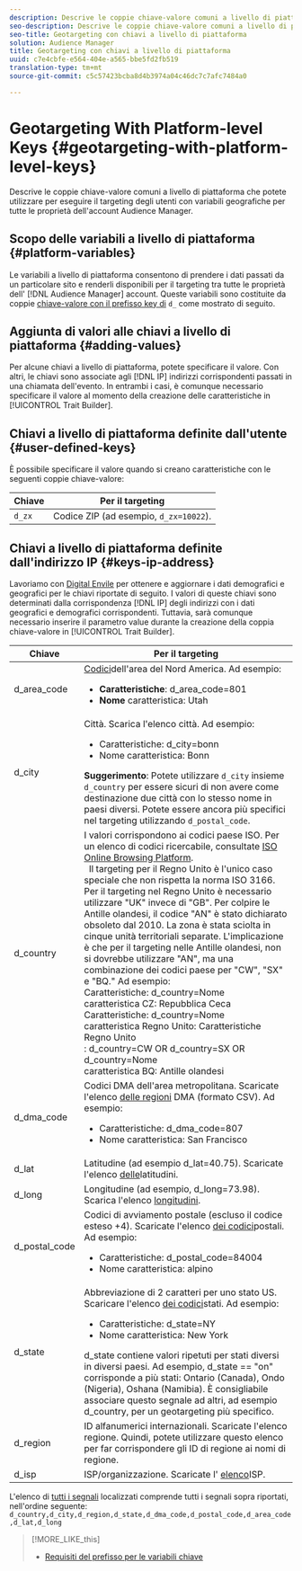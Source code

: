 ```yaml
---
description: Descrive le coppie chiave-valore comuni a livello di piattaforma che potete utilizzare per eseguire il targeting degli utenti con variabili geografiche per tutte le proprietà dell'account Audience Manager.
seo-description: Descrive le coppie chiave-valore comuni a livello di piattaforma che potete utilizzare per eseguire il targeting degli utenti con variabili geografiche per tutte le proprietà dell'account Audience Manager.
seo-title: Geotargeting con chiavi a livello di piattaforma
solution: Audience Manager
title: Geotargeting con chiavi a livello di piattaforma
uuid: c7e4cbfe-e564-404e-a565-bbe5fd2fb519
translation-type: tm+mt
source-git-commit: c5c57423bcba8d4b3974a04c46dc7c7afc7484a0

---
```



# Geotargeting With Platform-level Keys {#geotargeting-with-platform-level-keys}

Descrive le coppie chiave-valore comuni a livello di piattaforma che potete utilizzare per eseguire il targeting degli utenti con variabili geografiche per tutte le proprietà dell'account Audience Manager.

<!-- c_tb_platform_vars.xml -->

## Scopo delle variabili a livello di piattaforma {#platform-variables}

Le variabili a livello di piattaforma consentono di prendere i dati passati da un particolare sito e renderli disponibili per il targeting tra tutte le proprietà dell' [!DNL Audience Manager] account. Queste variabili sono costituite da coppie [chiave-valore con il prefisso key di](../../reference/key-value-pairs-explained.md) `d_` come mostrato di seguito.

## Aggiunta di valori alle chiavi a livello di piattaforma {#adding-values}

Per alcune chiavi a livello di piattaforma, potete specificare il valore. Con altri, le chiavi sono associate agli [!DNL IP] indirizzi corrispondenti passati in una chiamata dell'evento. In entrambi i casi, è comunque necessario specificare il valore al momento della creazione delle caratteristiche in [!UICONTROL Trait Builder].

## Chiavi a livello di piattaforma definite dall'utente {#user-defined-keys}

È possibile specificare il valore quando si creano caratteristiche con le seguenti coppie chiave-valore:

| Chiave | Per il targeting |
|---|---|
| `d_zx` | Codice ZIP (ad esempio, `d_zx=10022`). |

## Chiavi a livello di piattaforma definite dall'indirizzo IP {#keys-ip-address}

Lavoriamo con [Digital Envile](https://www.digitalenvoy.com/) per ottenere e aggiornare i dati demografici e geografici per le chiavi riportate di seguito. I valori di queste chiavi sono determinati dalla corrispondenza [!DNL IP] degli indirizzi con i dati geografici e demografici corrispondenti. Tuttavia, sarà comunque necessario inserire il parametro value durante la creazione della coppia chiave-valore in [!UICONTROL Trait Builder].

| Chiave | Per il targeting |
|--- |--- |
| d_area_code | [Codici](https://en.wikipedia.org/wiki/List_of_North_American_Numbering_Plan_area_codes)dell'area del Nord America.  Ad esempio: <ul><li>**Caratteristiche**:  d_area_code=801</li><li>**Nome** caratteristica: Utah</li></ul> |
| d_city | Città. Scarica l'elenco [](assets/d_city.txt)città.  Ad esempio: <ul><li>Caratteristiche:  d_city=bonn</li><li>Nome caratteristica: Bonn</li></ul> **Suggerimento**: Potete utilizzare `d_city` insieme `d_country` per essere sicuri di non avere come destinazione due città con lo stesso nome in paesi diversi. Potete essere ancora più specifici nel targeting utilizzando `d_postal_code`. |
| d_country | I valori corrispondono ai codici paese ISO. Per un elenco di codici ricercabile, consultate [ISO Online Browsing Platform](https://www.iso.org/obp/ui/#home). <br>  Il targeting per il Regno Unito è l'unico caso speciale che non rispetta la norma ISO 3166. Per il targeting nel Regno Unito è necessario utilizzare "UK" invece di "GB".  Per colpire le Antille olandesi, il codice "AN" è stato dichiarato obsoleto dal 2010. La zona è stata sciolta in cinque unità territoriali separate. L'implicazione è che per il targeting nelle Antille olandesi, non si dovrebbe utilizzare "AN", ma una combinazione dei codici paese per "CW", "SX" e "BQ."  Ad esempio:  <br>Caratteristiche:  d_country=Nome <br>caratteristica CZ: Repubblica Ceca <br>Caratteristiche:  d_country=Nome <br>caratteristica Regno Unito: Caratteristiche Regno Unito <br>:  d_country=CW OR d_country=SX OR d_country=Nome <br>caratteristica BQ: Antille olandesi |
| d_dma_code | Codici DMA dell'area metropolitana. Scaricate l'elenco [delle regioni](assets/DMAregions.csv) DMA (formato CSV).  Ad esempio: <ul><li>Caratteristiche:  d_dma_code=807</li><li>Nome caratteristica: San Francisco</li></ul> |
| d_lat | Latitudine (ad esempio d_lat=40.75). Scaricate l'elenco [delle](assets/d_lat.txt)latitudini. |
| d_long | Longitudine (ad esempio, d_long=73.98). Scarica l'elenco [longitudini](assets/d_long.txt). |
| d_postal_code | Codici di avviamento postale (escluso il codice esteso +4). Scaricate l'elenco [dei codici](assets/d_postal_code.txt)postali.  Ad esempio: <ul><li>Caratteristiche:  d_postal_code=84004 </li><li>Nome caratteristica: alpino</li></ul> |
| d_state | Abbreviazione di 2 caratteri per uno stato US. Scaricare l'elenco [dei codici](assets/d_state.txt)stati.  Ad esempio: <ul><li>Caratteristiche:  d_state=NY </li><li>Nome caratteristica: New York</li></ul>d_state contiene valori ripetuti per stati diversi in diversi paesi. Ad esempio, d_state == "on" corrisponde a più stati: Ontario (Canada), Ondo (Nigeria), Oshana (Namibia). È consigliabile associare questo segnale ad altri, ad esempio d_country, per un geotargeting più specifico. |
| d_region | ID alfanumerici internazionali. Scaricate l'elenco [](assets/Country_RegionCodes_City.csv)regione.  Quindi, potete utilizzare questo elenco per far corrispondere gli ID di regione ai nomi di regione. |
| d_isp | ISP/organizzazione. Scaricate l' [elenco](assets/d_isp.txt)ISP. |

L'elenco di [tutti i segnali](assets/all.csv) localizzati comprende tutti i segnali sopra riportati, nell'ordine seguente: `d_country,d_city,d_region,d_state,d_dma_code,d_postal_code,d_area_code,d_lat,d_long`

>[!MORE_LIKE_this]
>
>* [Requisiti del prefisso per le variabili chiave](../../features/traits/trait-variable-prefixes.md)

